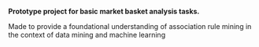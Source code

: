 **Prototype project for basic market basket analysis tasks.**

Made to provide a foundational understanding of association rule mining in the context of data mining and machine learning

